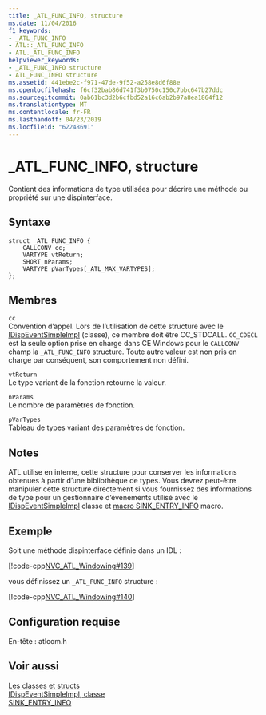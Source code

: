 ```yaml
---
title: _ATL_FUNC_INFO, structure
ms.date: 11/04/2016
f1_keywords:
- _ATL_FUNC_INFO
- ATL::_ATL_FUNC_INFO
- ATL._ATL_FUNC_INFO
helpviewer_keywords:
- _ATL_FUNC_INFO structure
- ATL_FUNC_INFO structure
ms.assetid: 441ebe2c-f971-47de-9f52-a258e8d6f88e
ms.openlocfilehash: f6cf32bab86d741f3b0750c150c7bbc647b27ddc
ms.sourcegitcommit: 0ab61bc3d2b6cfbd52a16c6ab2b97a8ea1864f12
ms.translationtype: MT
ms.contentlocale: fr-FR
ms.lasthandoff: 04/23/2019
ms.locfileid: "62248691"
---
```

# <a name="atlfuncinfo-structure"></a>_ATL_FUNC_INFO, structure

Contient des informations de type utilisées pour décrire une méthode ou propriété sur une dispinterface.

## <a name="syntax"></a>Syntaxe

```
struct _ATL_FUNC_INFO {
    CALLCONV cc;
    VARTYPE vtReturn;
    SHORT nParams;
    VARTYPE pVarTypes[_ATL_MAX_VARTYPES];
};
```

## <a name="members"></a>Membres

`cc`<br/>
Convention d’appel. Lors de l’utilisation de cette structure avec le [IDispEventSimpleImpl](../../atl/reference/idispeventsimpleimpl-class.md) (classe), ce membre doit être CC_STDCALL. `CC_CDECL` est la seule option prise en charge dans CE Windows pour le `CALLCONV` champ la `_ATL_FUNC_INFO` structure. Toute autre valeur est non pris en charge par conséquent, son comportement non défini.

`vtReturn`<br/>
Le type variant de la fonction retourne la valeur.

`nParams`<br/>
Le nombre de paramètres de fonction.

`pVarTypes`<br/>
Tableau de types variant des paramètres de fonction.

## <a name="remarks"></a>Notes

ATL utilise en interne, cette structure pour conserver les informations obtenues à partir d’une bibliothèque de types. Vous devrez peut-être manipuler cette structure directement si vous fournissez des informations de type pour un gestionnaire d’événements utilisé avec le [IDispEventSimpleImpl](../../atl/reference/idispeventsimpleimpl-class.md) classe et [macro SINK_ENTRY_INFO](composite-control-macros.md#sink_entry_info) macro.

## <a name="example"></a>Exemple

Soit une méthode dispinterface définie dans un IDL :

[!code-cpp[NVC_ATL_Windowing#139](../../atl/codesnippet/cpp/atl-func-info-structure_1.idl)]

vous définissez un `_ATL_FUNC_INFO` structure :

[!code-cpp[NVC_ATL_Windowing#140](../../atl/codesnippet/cpp/atl-func-info-structure_2.h)]

## <a name="requirements"></a>Configuration requise

En-tête : atlcom.h

## <a name="see-also"></a>Voir aussi

[Les classes et structs](../../atl/reference/atl-classes.md)<br/>
[IDispEventSimpleImpl, classe](../../atl/reference/idispeventsimpleimpl-class.md)<br/>
[SINK_ENTRY_INFO](composite-control-macros.md#sink_entry_info)
